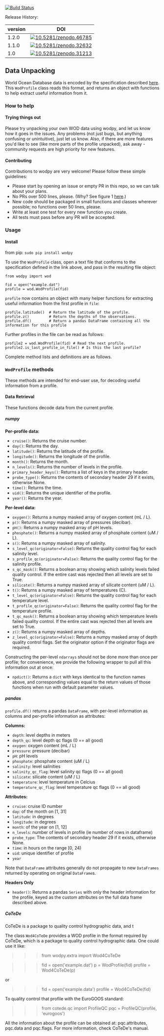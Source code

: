 [![Build Status](https://travis-ci.org/IQuOD/wodpy.svg?branch=master)](https://travis-ci.org/IQuOD/wodpy)


Release History:

version | DOI
--------|----
1.2.0   | <a href="http://dx.doi.org/10.5281/zenodo.46785"><img src="https://zenodo.org/badge/doi/10.5281/zenodo.46785.svg" alt="10.5281/zenodo.46785"></a>
1.1.0   | <a href="http://dx.doi.org/10.5281/zenodo.32632"><img src="https://zenodo.org/badge/doi/10.5281/zenodo.32632.svg" alt="10.5281/zenodo.32632"></a>
1.0     | <a href="http://dx.doi.org/10.5281/zenodo.31213"><img src="https://zenodo.org/badge/doi/10.5281/zenodo.31213.svg" alt="10.5281/zenodo.31213"></a>

## Data Unpacking

World Ocean Database data is encoded by the specification described [here](http://data.nodc.noaa.gov/woa/WOD/DOC/wodreadme.pdf). This `WodProfile` class reads this format, and returns an object with functions to help extract useful information from it.

### How to help

#### Trying things out

Please try unpacking your own WOD data using wodpy, and let us know how it goes in the issues. Any problems (not just bugs, but anything confusing or unintuitive), just let us know. Also, if there are more features you'd like to see (like more parts of the profile unpacked), ask away - community requests are high priority for new features.

#### Contributing

Contributions to wodpy are very welcome! Please follow these simple guidelines:

 - Please start by opening an issue or empty PR in this repo, so we can talk about your plans.
 - No PRs over 500 lines, please. (Why? See figure 1 [here](https://smartbear.com/SmartBear/media/pdfs/11_Best_Practices_for_Peer_Code_Review.pdf).)
 - New code should be packaged in small functions and classes wherever possible; no functions over 50 lines, please.
 - Write at least one test for every new function you create.
 - All tests must pass before any PR will be accepted.

### Usage

#### Install
from pip: `sudo pip install wodpy`

To use the `WodProfile` class, open a text file that conforms to the specification defined in the link above, and pass in the resulting file object:

```
from wodpy import wod

fid = open("example.dat")
profile = wod.WodProfile(fid)
```

`profile` now contains an object with many helper functions for extracting useful information from the first profile in `file`:

```
profile.latitude()  # Return the latitude of the profile.
profile.z()         # Return the depths of the observations.
profile.df()        # Return a pandas DataFrame containing all the information for this profile
```

Further profiles in the file can be read as follows:
```
profile2 = wod.WodProfile(fid) # Read the next profile.
profile2.is_last_profile_in_file() # Is this the last profile?
```

Complete method lists and definitions are as follows.

### `WodProfile` methods

These methods are intended for end-user use, for decoding useful information from a profile.

#### Data Retrieval

These functions decode data from the current profile.

##### numpy

**Per-profile data:**
 - `cruise()`: Returns the cruise number.
 - `day()`: Returns the day.
 - `latitude()`: Returns the latitude of the profile.
 - `longitude()`: Returns the longitude of the profile.
 - `month()`: Returns the month.
 - `n_levels()`: Returns the number of levels in the profile.
 - `primary_header_keys()`: Returns a list of keys in the primary header.
 - `probe_type()`: Returns the contents of secondary header 29 if it exists, otherwise None.
 - `time()`: Returns the time.
 - `uid()`: Returns the unique identifier of the profile.
 - `year()`: Returns the year. 

**Per-level data:**
 - `oxygen()`: Returns a numpy masked array of oxygen content (mL / L).
 - `p()`: Returns a numpy masked array of pressures (decibar).
 - `pH()`: Returns a numpy masked array of pH levels.
 - `phosphate()`: Returns a numpy masked array of phosphate content (uM / L).
 - `s()`: Returns a numpy masked array of salinity.
 - `s_level_qc(originator=False)`: Returns the quality control flag for each salinity level.
 - `s_profile_qc(originator=False)`: Returns the quality control flag for the salinity profile. 
 - `s_qc_mask()`: Returns a boolean array showing which salinity levels failed quality control. If the entire cast was rejected then all levels are set to True.
 - `silicate()`: Returns a numpy masked array of silicate content (uM / L).
 - `t()`: Returns a numpy masked array of temperatures (C).
 - `t_level_qc(originator=False)`: Returns the quality control flag for each temperature level.
 - `t_profile_qc(originator=False)`: Returns the quality control flag for the temperature profile.
 - `t_qc_mask()`: Returns a boolean array showing which temperature levels failed quality control. If the entire cast was rejected then all levels are set to True.
 - `z()`: Returns a numpy masked array of depths. 
 - `z_level_qc(originator=False)`: Returns a numpy masked array of depth quality control flags. Set the originator option if the originator flags are required.

Constructing the per-level `ndarrays` should not be done more than once per profile; for convenience, we provide the following wrapper to pull all this information out at once:
 - `npdict()`: Returns a `dict` with keys identical to the function names above, and corresponding values equal to the return values of those functions when run with default parameter values.

##### pandas

`profile.df()` returns a pandas `DataFrame`, with per-level information as columns and per-profile information as attributes:

**Columns:**
 - `depth`: level depths in meters
 - `depth_qc`: level depth qc flags (0 == all good)
 - `oxygen`: oxygen content (mL / L)
 - `pressure`: pressure (decibar)
 - `pH`: pH levels
 - `phosphate`: phosphate content (uM / L)
 - `salinity`: level salinities
 - `salinity_qc_flag`: level salinity qc flags (0 == all good)
 - `silicate`: silicate content (uM / L)
 - `temperature`: level temperature in Celcius
 - `temperature_qc_flag`: level temperature qc flags (0 == all good)


**Attributes:**
 - `cruise`: cruise ID number
 - `day`: of the month on [1, 31]
 - `latitude`: in degrees
 - `longitude`: in degrees
 - `month`: of the year on [1, 12]
 - `n_levels`: number of levels in profile (ie number of rows in dataframe)
 - `probe_type`: The contents of secondary header 29 if it exists, otherwise None.
 - `time`: in hours on the range [0, 24)
 - `uid`: unique identifier of profile
 - `year`

 Note that `DataFrame` attributes generally do not propagate to new `DataFrames` returned by operating on original `DataFrame`s.

**Headers Only**
 - `header()`: Returns a pandas `Series` with only the header information for the profile, keyed as the custom attributes on the full data frame described above.

##### CoTeDe

CoTeDe is a package to quality control hydrographic data, and t

The class `Wod4CoTeDe` provides a WOD profile in the format required by CoTeDe, which is a package to quality control hydrographic data. One could use it like:

>>> from wodpy.extra import Wod4CoTeDe

>>> fid = open('example.dat')
>>> p = WodProfile(fid)
>>> profile = Wod4CoTeDe(p)

or
>>> fid = open('example.data')
>>> profile = Wod4CoTeDe(fid)

To quality control that profile with the EuroGOOS standard:
>>> from cotede.qc import ProfileQC
>>> pqc = ProfileQC(profile, 'eurogoos')

All the information about the profile can be obtained at: pqc.attributes, pqc.data and pqc.flags. For more information, check CoTeDe's manual.



 
 
 
 


 









